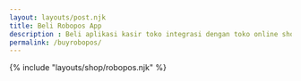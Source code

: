 ```yaml
---
layout: layouts/post.njk
title: Beli Robopos App
description : Beli aplikasi kasir toko integrasi dengan toko online shop web app
permalink: /buyrobopos/
---
```


{% include "layouts/shop/robopos.njk" %}
